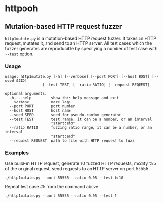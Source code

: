 # httpooh
## Mutation-based HTTP request fuzzer
`http1mutate.py` is a mutation-based HTTP request fuzzer. It takes an HTTP request, mutates it, and send to an HTTP server. All test cases which the fuzzer generates are reproducible by specifying a number of test case with `--test` option.
### Usage
```
usage: http1mutate.py [-h] [--verbose] [--port PORT] [--host HOST] [--seed SEED]
                 [--test TEST] [--ratio RATIO] [--request REQUEST]

optional arguments:
  -h, --help         show this help message and exit
  --verbose          more logs
  --port PORT        port number
  --host HOST        host name
  --seed SEED        seed for pseudo-random generator
  --test TEST        test range, it can be a number, or an interval
                     "start:end"
  --ratio RATIO      fuzzing ratio range, it can be a number, or an interval
                     "start:end"
  --request REQUEST  path to file with HTTP request to fuzz
  ```
### Examples

Use build-in HTTP request, generate 10 fuzzed HTTP requests, modify %5 of the original request, send requests to an HTTP server on port 55555  
```
./http1mutate.py --port 55555 --ratio 0.05 --test 0:10
```

Repeat test case #5 from the command above
```
./http1mutate.py --port 55555 --ratio 0.05 --test 5
```
